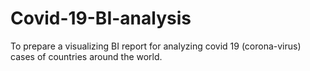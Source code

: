 # Covid-19-BI-analysis
To prepare a visualizing BI report for analyzing covid 19 (corona-virus) cases of countries around the world.
